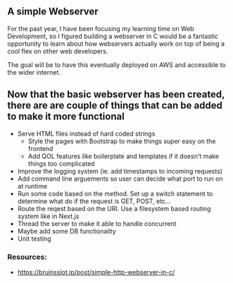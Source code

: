 ## A simple Webserver

For the past year, I have been focusing my learning time on Web Development, so I figured building a webserver in C would be a fantastic opportunity to learn about how webservers actually work on top of being a cool flex on other web developers.

The goal will be to have this eventually deployed on AWS and accessible to the wider internet. 


## Now that the basic webserver has been created, there are are couple of things that can be added to make it more functional
- Serve HTML files instead of hard coded strings
    - Style the pages with Bootstrap to make things super easy on the frontend
    - Add QOL features like boilerplate and templates if it doesn't make things too complicated
- Improve the logging system (ie. add timestamps to incoming requests)
- Add command line arguements so user can decide what port to run on at runtime
- Run some code based on the method. Set up a switch statement to determine what do if the request is GET, POST, etc... 
- Route the reqest based on the URI. Use a filesystem based routing system like in Next.js
- Thread the server to make it able to handle concurrent 
- Maybe add some DB functionality 
- Unit testing

### Resources:
- https://bruinsslot.jp/post/simple-http-webserver-in-c/